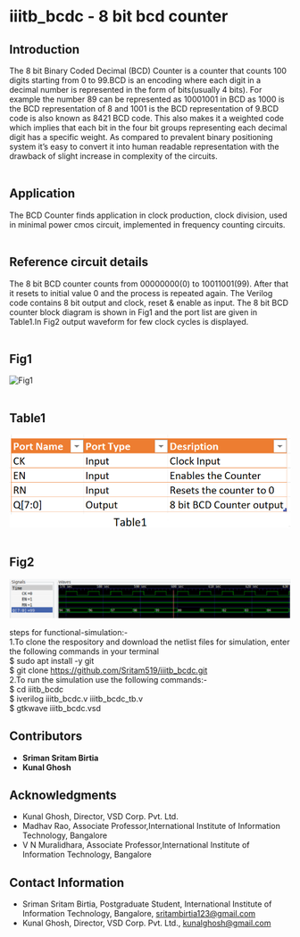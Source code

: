 # iiitb_bcdc - 8 bit bcd counter
## Introduction <br />
The 8 bit Binary Coded Decimal (BCD) Counter is a counter that counts 100 digits starting from 0 to 99.BCD is an encoding where each digit in a decimal number is represented in the form of bits(usually 4 bits). For example the number 89 can be represented as 10001001 in BCD as 1000 is the BCD representation of 8 and 1001 is the BCD representation of 9.BCD code is also known as 8421 BCD code. This also makes it a weighted code which implies that each bit in the four bit groups representing each decimal digit has a specific weight. As compared to prevalent binary positioning system it’s easy to convert it into human readable representation with the drawback of slight increase in complexity of the circuits.<br />
<br />
## Application <br />
The BCD Counter finds application in clock production, clock division, used in minimal power cmos circuit, implemented in frequency counting circuits.<br />
<br />
## Reference circuit details <br />
The 8 bit BCD counter counts from 00000000(0) to 10011001(99). After that it resets to initial value 0 and the process is repeated again. The Verilog code contains 8 bit output and clock, reset & enable as input. The 8 bit BCD counter block diagram is shown in Fig1 and the port list are given in Table1.In Fig2 output waveform for few clock cycles is displayed.<br />
<br />
## Fig1 <br />
![Fig1](.images/blockdiagram.png)
<br />
<br />
## Table1 <br />
![Table1](./Table1.png)
<br />
<br />
## Fig2 <br />
![Fig2](./waveform.png)
<br />

steps for functional-simulation:-<br />
1.To clone the respository and download the netlist files for simulation, enter the following commands in your terminal<br />
 $ sudo apt install -y git<br />
 $ git clone https://github.com/Sritam519/iiitb_bcdc.git<br />
2.To run the simulation use the following commands:- <br />
 $ cd iiitb_bcdc<br />
 $ iverilog iiitb_bcdc.v iiitb_bcdc_tb.v<br />
 $ gtkwave iiitb_bcdc.vsd<br />
 ## Contributors

- **Sriman Sritam Birtia** 
- **Kunal Ghosh** 



## Acknowledgments


- Kunal Ghosh, Director, VSD Corp. Pvt. Ltd.
- Madhav Rao, Associate Professor,International Institute of Information Technology, Bangalore
- V N Muralidhara, Associate Professor,International Institute of Information Technology, Bangalore

## Contact Information

- Sriman Sritam Birtia, Postgraduate Student, International Institute of Information Technology, Bangalore,  sritambirtia123@gmail.com
- Kunal Ghosh, Director, VSD Corp. Pvt. Ltd., kunalghosh@gmail.com
 
 
 

